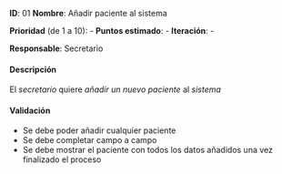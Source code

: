 **ID**: 01 **Nombre**: Añadir paciente al sistema 

**Prioridad** (de 1 a 10): - **Puntos estimado**: - **Iteración**: -

**Responsable**: Secretario

#### Descripción

El *secretario* quiere *añadir un nuevo paciente* al *sistema*

#### Validación

* Se debe poder añadir cualquier paciente
* Se debe completar campo a campo
* Se debe mostrar el paciente con todos los datos añadidos una vez finalizado el proceso

